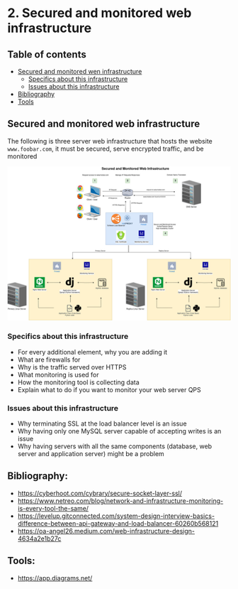 # 2. Secured and monitored web infrastructure

## Table of contents

  * [Secured and monitored wen infrastructure](#secured-and-monitored-web-infrastructure)
      * [Specifics about this infrastructure](#specifics-about-this-infrastructure)
      * [Issues about this infrastructure](#issues-about-this-infrastructure)
  * [Bibliography](#bibliography)
  * [Tools](#tools)

## Secured and monitored web infrastructure

The following is three server web infrastructure that hosts the website `www.foobar.com`, it must be secured, serve encrypted traffic, and be monitored

<div align="center">
  <a href="https://holbertonschool.uy/">
    <img src="2-secured_and_monitored_web_infrastructure.jpg" alt="secured_web_infrastructure">
  </a>
</div>

### Specifics about this infrastructure

- For every additional element, why you are adding it
- What are firewalls for
- Why is the traffic served over HTTPS
- What monitoring is used for
- How the monitoring tool is collecting data
- Explain what to do if you want to monitor your web server QPS

### Issues about this infrastructure


- Why terminating SSL at the load balancer level is an issue
- Why having only one MySQL server capable of accepting writes is an issue
- Why having servers with all the same components (database, web server and application server) might be a problem

## Bibliography:

- https://cyberhoot.com/cybrary/secure-socket-layer-ssl/
- https://www.netreo.com/blog/network-and-infrastructure-monitoring-is-every-tool-the-same/
- https://levelup.gitconnected.com/system-design-interview-basics-difference-between-api-gateway-and-load-balancer-60260b568121
- https://oa-angel26.medium.com/web-infrastructure-design-4634a2e1b27c

## Tools:
- https://app.diagrams.net/
